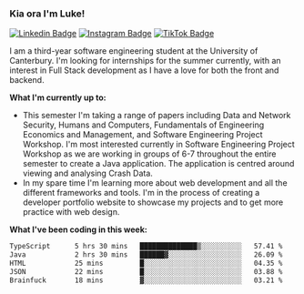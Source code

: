 ### Kia ora I'm Luke!

[![Linkedin Badge](https://img.shields.io/badge/-LinkedIn-0e76a8?style=flat-square&logo=Linkedin&logoColor=white)](https://www.linkedin.com/in/luke-stynes/)
[![Instagram Badge](https://img.shields.io/badge/-Instagram-e4405f?style=flat-square&logo=Instagram&logoColor=white)](https://www.instagram.com/luke.stynes/)
[![TikTok Badge](https://img.shields.io/badge/TikTok-Follow-blue)](https://www.tiktok.com/@luke_stynes)

I am a third-year software engineering student at the University of Canterbury. I'm looking for internships for the summer currently, with an interest in Full Stack development as I have a love for both the front and backend.

**What I'm currently up to:**
- This semester I'm taking a range of papers including Data and Network Security, Humans and Computers, Fundamentals of Engineering Economics and Management, and Software Engineering Project Workshop. I'm most interested currently in Software Engineering Project Workshop as we are working in groups of 6-7 throughout the entire semester to create a Java application. The application is centred around viewing and analysing Crash Data.
- In my spare time I'm learning more about web development and all the different frameworks and tools. I'm in the process of creating a developer portfolio website to showcase my projects and to get more practice with web design.


**What I've been coding in this week:**
<!--START_SECTION:waka-->

```txt
TypeScript      5 hrs 30 mins   ██████████████▒░░░░░░░░░░   57.41 %
Java            2 hrs 30 mins   ██████▓░░░░░░░░░░░░░░░░░░   26.09 %
HTML            25 mins         █░░░░░░░░░░░░░░░░░░░░░░░░   04.35 %
JSON            22 mins         █░░░░░░░░░░░░░░░░░░░░░░░░   03.88 %
Brainfuck       18 mins         ▓░░░░░░░░░░░░░░░░░░░░░░░░   03.21 %
```

<!--END_SECTION:waka-->
